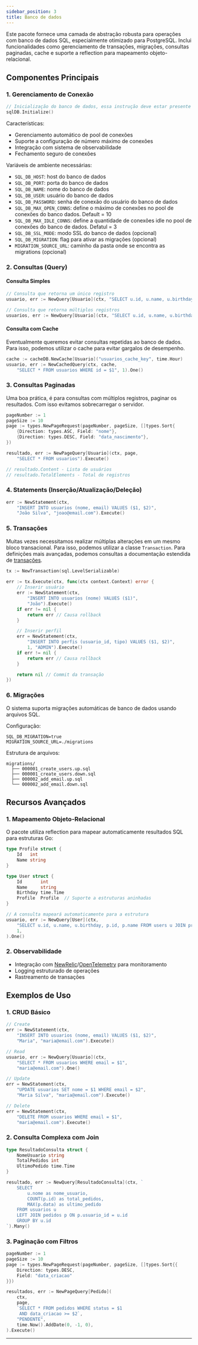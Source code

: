 ```yaml
---
sidebar_position: 3
title: Banco de dados
---
```


Este pacote fornece uma camada de abstração robusta para operações com banco de dados SQL, especialmente otimizado para PostgreSQL. Inclui funcionalidades como gerenciamento de transações, migrações, consultas paginadas, cache e suporte a reflection para mapeamento objeto-relacional.

## Componentes Principais

### 1. Gerenciamento de Conexão

``` go
// Inicialização do banco de dados, essa instrução deve estar presente no arquivo main.go
sqlDB.Initialize()
```

Características:
- Gerenciamento automático de pool de conexões
- Suporte a configuração de número máximo de conexões
- Integração com sistema de observabilidade
- Fechamento seguro de conexões

Variáveis de ambiente necessárias:
- `SQL_DB_HOST`: host do banco de dados
- `SQL_DB_PORT`: porta do banco de dados
- `SQL_DB_NAME`: nome do banco de dados
- `SQL_DB_USER`: usuário do banco de dados
- `SQL_DB_PASSWORD`: senha de conexão do usuário do banco de dados
- `SQL_DB_MAX_OPEN_CONNS`: define o máximo de conexões no pool de conexões do banco dados. Default = 10
- `SQL_DB_MAX_IDLE_CONNS`: define a quantidade de conexões idle no pool de conexões do banco de dados. Defatul = 3
- `SQL_DB_SSL_MODE`: modo SSL do banco de dados (opcional)
- `SQL_DB_MIGRATION`: flag para ativar as migrações (opcional)
- `MIGRATION_SOURCE_URL`: caminho da pasta onde se encontra as migrations (opcional)

### 2. Consultas (Query)

#### Consulta Simples

``` go showLineNumbers
// Consulta que retorna um único registro
usuario, err := NewQuery[Usuario](ctx, "SELECT u.id, u.name, u.birthday FROM users u WHERE u.id = $1", 1).One()

// Consulta que retorna múltiplos registros
usuarios, err := NewQuery[Usuario](ctx, "SELECT u.id, u.name, u.birthday FROM users u JOIN profiles p ON u.profile_id = p.id WHERE p.profile = 'ADMIN'").Many()
```

#### Consulta com Cache

Eventualmente queremos evitar consultas repetidas ao banco de dados. Para isso, podemos utilizar o cache para evitar gargalos de desempenho.

``` go showLineNumbers
cache := cacheDB.NewCache[Usuario]("usuarios_cache_key", time.Hour)
usuario, err := NewCachedQuery(ctx, cache, 
    "SELECT * FROM usuarios WHERE id = $1", 1).One()
```

### 3. Consultas Paginadas

Uma boa prática, é para consultas com múltiplos registros, paginar os resultados. Com isso evitamos sobrecarregar o servidor.

``` go showLineNumbers
pageNumber := 1
pageSize := 10
page := types.NewPageRequest(pageNumber, pageSize, []types.Sort{
    {Direction: types.ASC, Field: "nome"},
    {Direction: types.DESC, Field: "data_nascimento"},
})

resultado, err := NewPageQuery[Usuario](ctx, page, 
    "SELECT * FROM usuarios").Execute()

// resultado.Content - Lista de usuários
// resultado.TotalElements - Total de registros
```

### 4. Statements (Inserção/Atualização/Deleção)

``` go showLineNumbers
err := NewStatement(ctx, 
    "INSERT INTO usuarios (nome, email) VALUES ($1, $2)",
    "João Silva", "joao@email.com").Execute()
```

### 5. Transações

Muitas vezes necessitamos realizar múltiplas alterações em um mesmo bloco transacional. Para isso, podemos utilizar a classe `Transaction`.
Para definições mais avançadas, podemos consultas a documentação estendida de [transações](./transactions.md).

``` go showLineNumbers
tx := NewTransaction(sql.LevelSerializable)
 
err := tx.Execute(ctx, func(ctx context.Context) error {
    // Inserir usuário
    err := NewStatement(ctx, 
        "INSERT INTO usuarios (nome) VALUES ($1)", 
        "João").Execute()
    if err != nil {
        return err // Causa rollback
    }

    // Inserir perfil
    err = NewStatement(ctx, 
        "INSERT INTO perfis (usuario_id, tipo) VALUES ($1, $2)",
        1, "ADMIN").Execute()
    if err != nil {
        return err // Causa rollback
    }

    return nil // Commit da transação
})
```

### 6. Migrações

O sistema suporta migrações automáticas de banco de dados usando arquivos SQL.

Configuração:
``` env showLineNumbers
SQL_DB_MIGRATION=true
MIGRATION_SOURCE_URL=./migrations
```

Estrutura de arquivos:
``` 
migrations/
  ├── 000001_create_users.up.sql
  ├── 000001_create_users.down.sql
  ├── 000002_add_email.up.sql
  └── 000002_add_email.down.sql
```

## Recursos Avançados

### 1. Mapeamento Objeto-Relacional

O pacote utiliza reflection para mapear automaticamente resultados SQL para estruturas Go:

``` go showLineNumbers
type Profile struct {
    Id   int
    Name string
}

type User struct {
    Id       int
    Name     string
    Birthday time.Time
    Profile  Profile  // Suporte a estruturas aninhadas
}

// A consulta mapeará automaticamente para a estrutura
usuario, err := NewQuery[User](ctx, 
    "SELECT u.id, u.name, u.birthday, p.id, p.name FROM users u JOIN profiles p ON u.profile_id = p.id WHERE u.id = $1",
    1,
).One()
```

### 2. Observabilidade
- Integração com [NewRelic](https://newrelic.com/)/[OpenTelemetry](https://opentelemetry.io/) para monitoramento
- Logging estruturado de operações
- Rastreamento de transações

## Exemplos de Uso

### 1. CRUD Básico

``` go showLineNumbers
// Create
err := NewStatement(ctx, 
    "INSERT INTO usuarios (nome, email) VALUES ($1, $2)",
    "Maria", "maria@email.com").Execute()

// Read
usuario, err := NewQuery[Usuario](ctx, 
    "SELECT * FROM usuarios WHERE email = $1",
    "maria@email.com").One()

// Update
err = NewStatement(ctx, 
    "UPDATE usuarios SET nome = $1 WHERE email = $2",
    "Maria Silva", "maria@email.com").Execute()

// Delete
err = NewStatement(ctx, 
    "DELETE FROM usuarios WHERE email = $1",
    "maria@email.com").Execute()
```

### 2. Consulta Complexa com Join

``` go showLineNumbers
type ResultadoConsulta struct {
    NomeUsuario string
    TotalPedidos int
    UltimoPedido time.Time
}

resultado, err := NewQuery[ResultadoConsulta](ctx, `
    SELECT 
        u.nome as nome_usuario,
        COUNT(p.id) as total_pedidos,
        MAX(p.data) as ultimo_pedido
    FROM usuarios u
    LEFT JOIN pedidos p ON p.usuario_id = u.id
    GROUP BY u.id
`).Many()
```

### 3. Paginação com Filtros

``` go showLineNUmbers
pageNumber := 1
pageSize := 10
page := types.NewPageRequest(pageNumber, pageSize, []types.Sort{{
    Direction: types.DESC,
    Field: "data_criacao"
}})

resultados, err := NewPageQuery[Pedido](
    ctx,
    page,
    `SELECT * FROM pedidos WHERE status = $1 
     AND data_criacao >= $2`,
    "PENDENTE",
    time.Now().AddDate(0, -1, 0),
).Execute()
```

___
